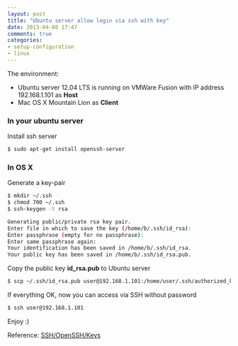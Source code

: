 ```yaml
---
layout: post
title: "Ubuntu server allow login via ssh with key"
date: 2013-04-08 17:47
comments: true
categories: 
- setup-configuration
- linux
---
```


The environment:

* Ubuntu server 12.04 LTS is running on VMWare Fusion with IP address 192.168.1.101 as **Host**
* Mac OS X Mountain Lion as **Client**

### In your ubuntu server
Install ssh server
```sh
$ sudo apt-get install openssh-server
```

### In OS X
Generate a key-pair
```sh
$ mkdir ~/.ssh
$ chmod 700 ~/.ssh
$ ssh-keygen -t rsa

Generating public/private rsa key pair.
Enter file in which to save the key (/home/b/.ssh/id_rsa):
Enter passphrase (empty for no passphrase):
Enter same passphrase again:
Your identification has been saved in /home/b/.ssh/id_rsa.
Your public key has been saved in /home/b/.ssh/id_rsa.pub.
```

Copy the public key **id_rsa.pub** to Ubuntu server
```sh
$ scp ~/.ssh/id_rsa.pub user@192.168.1.101:/home/user/.ssh/authorized_keys
```

If everything OK, now you can access via SSH without password
```sh
$ ssh user@192.168.1.101
```

Enjoy :)

Reference: [SSH/OpenSSH/Keys](https://help.ubuntu.com/community/SSH/OpenSSH/Keys)
